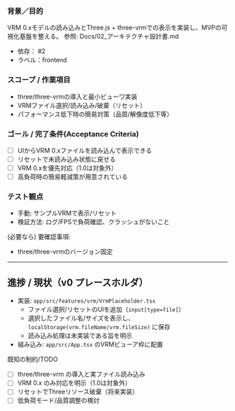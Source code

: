 ### 背景／目的
VRM 0.xモデルの読み込みとThree.js + three-vrmでの表示を実装し、MVPの可視化基盤を整える。
参照: Docs/02_アーキテクチャ設計書.md

- 依存： #2
- ラベル：frontend

### スコープ / 作業項目
- three/three-vrmの導入と最小ビューワ実装
- VRMファイル選択/読み込み/破棄（リセット）
- パフォーマンス低下時の簡易対策（品質/解像度低下等）

### ゴール / 完了条件(Acceptance Criteria)
- [ ] UIからVRM 0.xファイルを読み込んで表示できる
- [ ] リセットで未読み込み状態に戻せる
- [ ] VRM 0.xを優先対応（1.0は対象外）
- [ ] 高負荷時の簡易軽減策が用意されている

### テスト観点
- 手動: サンプルVRMで表示/リセット
- 検証方法: ログ/FPSで負荷確認、クラッシュがないこと

(必要なら) 要確認事項:
- three/three-vrmのバージョン固定

---

## 進捗 / 現状（v0 プレースホルダ）

- 実装: `app/src/features/vrm/VrmPlaceholder.tsx`
  - ファイル選択/リセットのUIを追加（`input[type=file]`）
  - 選択したファイル名/サイズを表示し、`localStorage(vrm.fileName/vrm.fileSize)` に保存
  - 読み込み処理は未実装である旨を明示
- 組み込み: `app/src/App.tsx` のVRMビューア枠に配置

既知の制約/TODO
- [ ] three/three-vrm の導入と実ファイル読み込み
- [ ] VRM 0.x のみ対応を明示（1.0は対象外）
- [ ] リセットでThreeリソース破棄（将来実装）
- [ ] 低負荷モード/品質調整の検討
